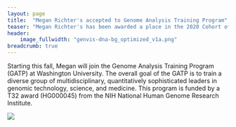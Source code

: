 ```yaml
---
layout: page
title:  "Megan Richter's accepted to Genome Analysis Training Program"
teaser: "Megan Richter's has been awarded a place in the 2020 Cohort of the Genome Analysis Training Program (GATP)."
header:
    image_fullwidth: "genvis-dna-bg_optimized_v1a.png"
breadcrumb: true
---
```


Starting this fall, Megan will join the Genome Analysis Training Program (GATP) at Washington University. The overall goal of the GATP is to train a diverse group of multidisciplinary, quantitatively sophisticated leaders in genomic technology, science, and medicine. This program is funded by a T32 award (HG000045) from the NIH National Human Genome Research Institute. 

<div class="row">
    <div class="small-12 columns">
        <img src="/assets/img/team/alex_wagner.jpg">
    </div>
</div>

